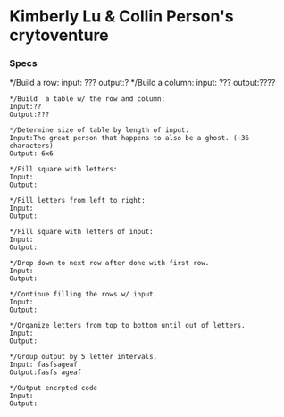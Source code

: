 # Kimberly Lu & Collin Person's crytoventure

### Specs
  */Build a row:
    input: ???
    output:?
    */Build a column:
    input: ???
    output:????

    */Build  a table w/ the row and column:
    Input:??
    Output:???

    */Determine size of table by length of input:
    Input:The great person that happens to also be a ghost. (~36 characters)
    Output: 6x6

    */Fill square with letters:
    Input:
    Output:

    */Fill letters from left to right:
    Input:
    Output:

    */Fill square with letters of input:
    Input:
    Output:

    */Drop down to next row after done with first row.
    Input:
    Output:

    */Continue filling the rows w/ input.
    Input:
    Output:

    */Organize letters from top to bottom until out of letters.
    Input:
    Output:

    */Group output by 5 letter intervals.
    Input: fasfsageaf
    Output:fasfs ageaf     

    */Output encrpted code
    Input:
    Output:
